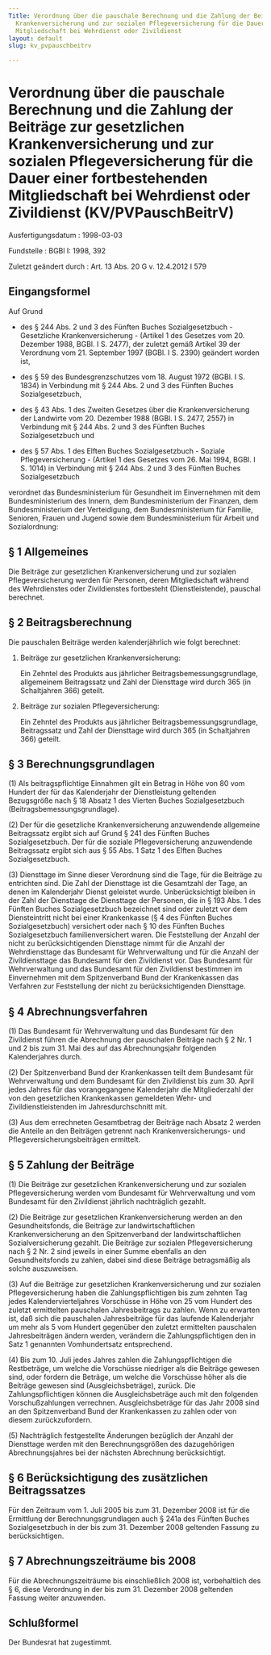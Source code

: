 ```yaml
---
Title: Verordnung über die pauschale Berechnung und die Zahlung der Beiträge zur gesetzlichen
  Krankenversicherung und zur sozialen Pflegeversicherung für die Dauer einer fortbestehenden
  Mitgliedschaft bei Wehrdienst oder Zivildienst
layout: default
slug: kv_pvpauschbeitrv

---
```


# Verordnung über die pauschale Berechnung und die Zahlung der Beiträge zur gesetzlichen Krankenversicherung und zur sozialen Pflegeversicherung für die Dauer einer fortbestehenden Mitgliedschaft bei Wehrdienst oder Zivildienst (KV/PVPauschBeitrV)

Ausfertigungsdatum
:   1998-03-03

Fundstelle
:   BGBl I: 1998, 392

Zuletzt geändert durch
:   Art. 13 Abs. 20 G v. 12.4.2012 I 579


## Eingangsformel

Auf Grund

-   des § 244 Abs. 2 und 3 des Fünften Buches Sozialgesetzbuch -
    Gesetzliche Krankenversicherung - (Artikel 1 des Gesetzes vom 20.
    Dezember 1988, BGBl. I S. 2477), der zuletzt gemäß Artikel 39 der
    Verordnung vom 21. September 1997 (BGBl. I S. 2390) geändert worden
    ist,


-   des § 59 des Bundesgrenzschutzes vom 18. August 1972 (BGBl. I S. 1834)
    in Verbindung mit § 244 Abs. 2 und 3 des Fünften Buches
    Sozialgesetzbuch,


-   des § 43 Abs. 1 des Zweiten Gesetzes über die Krankenversicherung der
    Landwirte vom 20. Dezember 1988 (BGBl. I S. 2477, 2557) in Verbindung
    mit § 244 Abs. 2 und 3 des Fünften Buches Sozialgesetzbuch und


-   des § 57 Abs. 1 des Elften Buches Sozialgesetzbuch - Soziale
    Pflegeversicherung - (Artikel 1 des Gesetzes vom 26. Mai 1994, BGBl. I
    S. 1014) in Verbindung mit § 244 Abs. 2 und 3 des Fünften Buches
    Sozialgesetzbuch



verordnet das Bundesministerium für Gesundheit im Einvernehmen mit dem
Bundesministerium des Innern, dem Bundesministerium der Finanzen, dem
Bundesministerium der Verteidigung, dem Bundesministerium für Familie,
Senioren, Frauen und Jugend sowie dem Bundesministerium für Arbeit und
Sozialordnung:


## § 1 Allgemeines

Die Beiträge zur gesetzlichen Krankenversicherung und zur sozialen
Pflegeversicherung werden für Personen, deren Mitgliedschaft während
des Wehrdienstes oder Zivildienstes fortbesteht (Dienstleistende),
pauschal berechnet.


## § 2 Beitragsberechnung

Die pauschalen Beiträge werden kalenderjährlich wie folgt berechnet:

1.  Beiträge zur gesetzlichen Krankenversicherung:

    Ein Zehntel des Produkts aus jährlicher Beitragsbemessungsgrundlage,
    allgemeinem Beitragssatz und Zahl der Diensttage wird durch 365 (in
    Schaltjahren 366) geteilt.


2.  Beiträge zur sozialen Pflegeversicherung:

    Ein Zehntel des Produkts aus jährlicher Beitragsbemessungsgrundlage,
    Beitragssatz und Zahl der Diensttage wird durch 365 (in Schaltjahren
    366) geteilt.





## § 3 Berechnungsgrundlagen

(1) Als beitragspflichtige Einnahmen gilt ein Betrag in Höhe von 80
vom Hundert der für das Kalenderjahr der Dienstleistung geltenden
Bezugsgröße nach § 18 Absatz 1 des Vierten Buches Sozialgesetzbuch
(Beitragsbemessungsgrundlage).

(2) Der für die gesetzliche Krankenversicherung anzuwendende
allgemeine Beitragssatz ergibt sich auf Grund § 241 des Fünften Buches
Sozialgesetzbuch. Der für die soziale Pflegeversicherung anzuwendende
Beitragssatz ergibt sich aus § 55 Abs. 1 Satz 1 des Elften Buches
Sozialgesetzbuch.

(3) Diensttage im Sinne dieser Verordnung sind die Tage, für die
Beiträge zu entrichten sind. Die Zahl der Diensttage ist die
Gesamtzahl der Tage, an denen im Kalenderjahr Dienst geleistet wurde.
Unberücksichtigt bleiben in der Zahl der Diensttage die Diensttage der
Personen, die in § 193 Abs. 1 des Fünften Buches Sozialgesetzbuch
bezeichnet sind oder zuletzt vor dem Diensteintritt nicht bei einer
Krankenkasse (§ 4 des Fünften Buches Sozialgesetzbuch) versichert oder
nach § 10 des Fünften Buches Sozialgesetzbuch familienversichert
waren. Die Feststellung der Anzahl der nicht zu berücksichtigenden
Diensttage nimmt für die Anzahl der Wehrdiensttage das Bundesamt für
Wehrverwaltung und für die Anzahl der Zivildiensttage das Bundesamt
für den Zivildienst vor. Das Bundesamt für Wehrverwaltung und das
Bundesamt für den Zivildienst bestimmen im Einvernehmen mit dem
Spitzenverband Bund der Krankenkassen das Verfahren zur Feststellung
der nicht zu berücksichtigenden Diensttage.


## § 4 Abrechnungsverfahren

(1) Das Bundesamt für Wehrverwaltung und das Bundesamt für den
Zivildienst führen die Abrechnung der pauschalen Beiträge nach § 2 Nr.
1 und 2 bis zum 31. Mai des auf das Abrechnungsjahr folgenden
Kalenderjahres durch.

(2) Der Spitzenverband Bund der Krankenkassen teilt dem Bundesamt für
Wehrverwaltung und dem Bundesamt für den Zivildienst bis zum 30. April
jedes Jahres für das vorangegangene Kalenderjahr die Mitgliederzahl
der von den gesetzlichen Krankenkassen gemeldeten Wehr- und
Zivildienstleistenden im Jahresdurchschnitt mit.

(3) Aus dem errechneten Gesamtbetrag der Beiträge nach Absatz 2 werden
die Anteile an den Beiträgen getrennt nach Krankenversicherungs- und
Pflegeversicherungsbeiträgen ermittelt.


## § 5 Zahlung der Beiträge

(1) Die Beiträge zur gesetzlichen Krankenversicherung und zur sozialen
Pflegeversicherung werden vom Bundesamt für Wehrverwaltung und vom
Bundesamt für den Zivildienst jährlich nachträglich gezahlt.

(2) Die Beiträge zur gesetzlichen Krankenversicherung werden an den
Gesundheitsfonds, die Beiträge zur landwirtschaftlichen
Krankenversicherung an den Spitzenverband der landwirtschaftlichen
Sozialversicherung gezahlt. Die Beiträge zur sozialen
Pflegeversicherung nach § 2 Nr. 2 sind jeweils in einer Summe
ebenfalls an den Gesundheitsfonds zu zahlen, dabei sind diese Beiträge
betragsmäßig als solche auszuweisen.

(3) Auf die Beiträge zur gesetzlichen Krankenversicherung und zur
sozialen Pflegeversicherung haben die Zahlungspflichtigen bis zum
zehnten Tag jedes Kalendervierteljahres Vorschüsse in Höhe von 25 vom
Hundert des zuletzt ermittelten pauschalen Jahresbeitrags zu zahlen.
Wenn zu erwarten ist, daß sich die pauschalen Jahresbeiträge für das
laufende Kalenderjahr um mehr als 5 vom Hundert gegenüber den zuletzt
ermittelten pauschalen Jahresbeiträgen ändern werden, verändern die
Zahlungspflichtigen den in Satz 1 genannten Vomhundertsatz
entsprechend.

(4) Bis zum 10. Juli jedes Jahres zahlen die Zahlungspflichtigen die
Restbeträge, um welche die Vorschüsse niedriger als die Beiträge
gewesen sind, oder fordern die Beträge, um welche die Vorschüsse höher
als die Beiträge gewesen sind (Ausgleichsbeträge), zurück. Die
Zahlungspflichtigen können die Ausgleichsbeträge auch mit den
folgenden Vorschußzahlungen verrechnen. Ausgleichsbeträge für das Jahr
2008 sind an den Spitzenverband Bund der Krankenkassen zu zahlen oder
von diesem zurückzufordern.

(5) Nachträglich festgestellte Änderungen bezüglich der Anzahl der
Diensttage werden mit den Berechnungsgrößen des dazugehörigen
Abrechnungsjahres bei der nächsten Abrechnung berücksichtigt.


## § 6 Berücksichtigung des zusätzlichen Beitragssatzes

Für den Zeitraum vom 1. Juli 2005 bis zum 31. Dezember 2008 ist für
die Ermittlung der Berechnungsgrundlagen auch § 241a des Fünften
Buches Sozialgesetzbuch in der bis zum 31. Dezember 2008 geltenden
Fassung zu berücksichtigen.


## § 7 Abrechnungszeiträume bis 2008

Für die Abrechnungszeiträume bis einschließlich 2008 ist,
vorbehaltlich des § 6, diese Verordnung in der bis zum 31. Dezember
2008 geltenden Fassung weiter anzuwenden.


## Schlußformel

Der Bundesrat hat zugestimmt.

